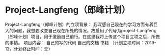 # Project-Langfeng（郎峰计划）
Project-Langfeng（郎峰计划）的立项背景：
我深感自己现在的学习方面有着巨大的问题，我想要改变自己现在所处的情况，故启用了代号为project-Langfeng（郎峰计划）项目，用于激励自己前行。在这里我将上传这个项目立项之后，所做的事情。
项目内容：
自己的写的代码
自己的文档
书籍
（计划立项时间：2019-12，计划终止时间：无）



